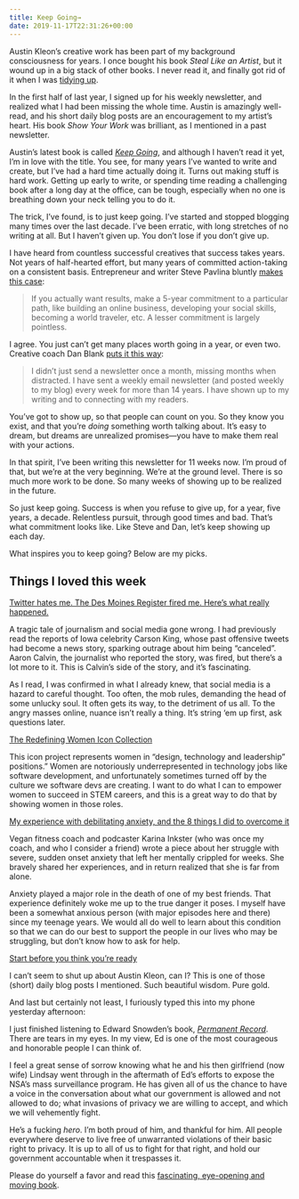 ```yaml
---
title: Keep Going→
date: 2019-11-17T22:31:26+00:00
---
```

Austin Kleon’s creative work has been part of my background consciousness for years. I once bought his book _Steal Like an Artist_, but it wound up in a big stack of other books. I never read it, and finally got rid of it when I was [tidying up][1].

In the first half of last year, I signed up for his weekly newsletter, and realized what I had been missing the whole time. Austin is amazingly well-read, and his short daily blog posts are an encouragement to my artist’s heart. His book _Show Your Work_ was brilliant, as I mentioned in a past newsletter.

Austin’s latest book is called _[Keep Going][2]_, and although I haven’t read it yet, I’m in love with the title. You see, for many years I’ve wanted to write and create, but I’ve had a hard time actually doing it. Turns out making stuff is hard work. Getting up early to write, or spending time reading a challenging book after a long day at the office, can be tough, especially when no one is breathing down your neck telling you to do it.

The trick, I’ve found, is to just keep going. I’ve started and stopped blogging many times over the last decade. I’ve been erratic, with long stretches of no writing at all. But I haven’t given up. You don’t lose if you don’t give up.

I have heard from countless successful creatives that success takes years. Not years of half-hearted effort, but many years of committed action-taking on a consistent basis. Entrepreneur and writer Steve Pavlina bluntly [makes this case][3]:

<blockquote class="wp-block-quote">
  <p>
    If you actually want results, make a 5-year commitment to a particular path, like building an online business, developing your social skills, becoming a world traveler, etc. A lesser commitment is largely pointless.
  </p>
</blockquote>

I agree. You just can’t get many places worth going in a year, or even two. Creative coach Dan Blank [puts it this way][4]:

<blockquote class="wp-block-quote">
  <p>
    I didn’t just send a newsletter once a month, missing months when distracted. I have sent a weekly email newsletter (and posted weekly to my blog) every week for more than 14 years. I have shown up to my writing and to connecting with my readers.
  </p>
</blockquote>

You’ve got to show up, so that people can count on you. So they know you exist, and that you’re _doing_ something worth talking about. It’s easy to dream, but dreams are unrealized promises—you have to make them real with your actions.

In that spirit, I’ve been writing this newsletter for 11 weeks now. I’m proud of that, but we’re at the very beginning. We’re at the ground level. There is so much more work to be done. So many weeks of showing up to be realized in the future.

So just keep going. Success is when you refuse to give up, for a year, five years, a decade. Relentless pursuit, through good times and bad. That’s what commitment looks like. Like Steve and Dan, let’s keep showing up each day.

What inspires you to keep going? Below are my picks.

## Things I loved this week

[Twitter hates me. The Des Moines Register fired me. Here’s what really happened.][5]

A tragic tale of journalism and social media gone wrong. I had previously read the reports of Iowa celebrity Carson King, whose past offensive tweets had become a news story, sparking outrage about him being “canceled”. Aaron Calvin, the journalist who reported the story, was fired, but there’s a lot more to it. This is Calvin’s side of the story, and it’s fascinating.

As I read, I was confirmed in what I already knew, that social media is a hazard to careful thought. Too often, the mob rules, demanding the head of some unlucky soul. It often gets its way, to the detriment of us all. To the angry masses online, nuance isn’t really a thing. It’s string ‘em up first, ask questions later.

[The Redefining Women Icon Collection][6]

This icon project represents women in “design, technology and leadership” positions.” Women are notoriously underrepresented in technology jobs like software development, and unfortunately sometimes turned off by the culture we software devs are creating. I want to do what I can to empower women to succeed in STEM careers, and this is a great way to do that by showing women in those roles.

[My experience with debilitating anxiety, and the 8 things I did to overcome it][7]

Vegan fitness coach and podcaster Karina Inkster (who was once my coach, and who I consider a friend) wrote a piece about her struggle with severe, sudden onset anxiety that left her mentally crippled for weeks. She bravely shared her experiences, and in return realized that she is far from alone.

Anxiety played a major role in the death of one of my best friends. That experience definitely woke me up to the true danger it poses. I myself have been a somewhat anxious person (with major episodes here and there) since my teenage years. We would all do well to learn about this condition so that we can do our best to support the people in our lives who may be struggling, but don’t know how to ask for help.

[Start before you think you’re ready][8]

I can’t seem to shut up about Austin Kleon, can I? This is one of those (short) daily blog posts I mentioned. Such beautiful wisdom. Pure gold.

And last but certainly not least, I furiously typed this into my phone yesterday afternoon:

I just finished listening to Edward Snowden’s book, _[Permanent Record][9]_. There are tears in my eyes. In my view, Ed is one of the most courageous and honorable people I can think of.

I feel a great sense of sorrow knowing what he and his then girlfriend (now wife) Lindsay went through in the aftermath of Ed’s efforts to expose the NSA’s mass surveillance program. He has given all of us the chance to have a voice in the conversation about what our government is allowed and not allowed to do; what invasions of privacy we are willing to accept, and which we will vehemently fight.

He’s a fucking _hero_. I’m both proud of him, and thankful for him. All people everywhere deserve to live free of unwarranted violations of their basic right to privacy. It is up to all of us to fight for that right, and hold our government accountable when it trespasses it.

Please do yourself a favor and read this [fascinating, eye-opening and moving book][9].

 [1]: https://www.indiebound.org/book/9781607747307
 [2]: https://austinkleon.com/keepgoing/
 [3]: https://www.stevepavlina.com/blog/2012/11/5-year-commitments/
 [4]: https://wegrowmedia.com/how-sending-a-newsletter-to-9-people-launched-my-career/
 [5]: https://www.cjr.org/first_person/aaron-calvin-viral-story-tweets.php "Twitter hates me. The Des Moines Register fired me. Here’s what really happened."
 [6]: https://blog.thenounproject.com/the-redefining-women-icon-collection-e18e1c4229c7
 [7]: https://www.karinainkster.com/single-post/2019/10/31/My-experience-with-debilitating-anxiety-and-the-8-things-I-did-to-overcome-it
 [8]: https://austinkleon.com/2019/11/05/start-before-you-think-youre-ready/
 [9]: https://www.indiebound.org/book/9781250237231?aff=macmillan